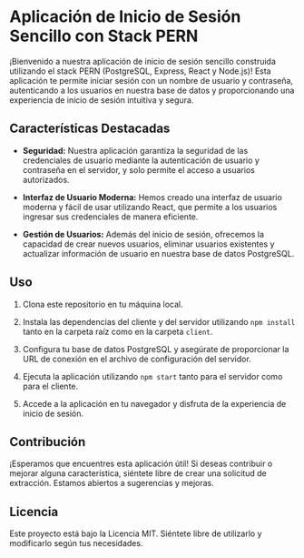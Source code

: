 # Aplicación de Inicio de Sesión Sencillo con Stack PERN

¡Bienvenido a nuestra aplicación de inicio de sesión sencillo construida utilizando el stack PERN (PostgreSQL, Express, React y Node.js)! Esta aplicación te permite iniciar sesión con un nombre de usuario y contraseña, autenticando a los usuarios en nuestra base de datos y proporcionando una experiencia de inicio de sesión intuitiva y segura.

## Características Destacadas

- **Seguridad:** Nuestra aplicación garantiza la seguridad de las credenciales de usuario mediante la autenticación de usuario y contraseña en el servidor, y solo permite el acceso a usuarios autorizados.

- **Interfaz de Usuario Moderna:** Hemos creado una interfaz de usuario moderna y fácil de usar utilizando React, que permite a los usuarios ingresar sus credenciales de manera eficiente.

- **Gestión de Usuarios:** Además del inicio de sesión, ofrecemos la capacidad de crear nuevos usuarios, eliminar usuarios existentes y actualizar información de usuario en nuestra base de datos PostgreSQL.

## Uso

1. Clona este repositorio en tu máquina local.

2. Instala las dependencias del cliente y del servidor utilizando `npm install` tanto en la carpeta raíz como en la carpeta `client`.

3. Configura tu base de datos PostgreSQL y asegúrate de proporcionar la URL de conexión en el archivo de configuración del servidor.

4. Ejecuta la aplicación utilizando `npm start` tanto para el servidor como para el cliente.

5. Accede a la aplicación en tu navegador y disfruta de la experiencia de inicio de sesión.

## Contribución

¡Esperamos que encuentres esta aplicación útil! Si deseas contribuir o mejorar alguna característica, siéntete libre de crear una solicitud de extracción. Estamos abiertos a sugerencias y mejoras.

## Licencia

Este proyecto está bajo la Licencia MIT. Siéntete libre de utilizarlo y modificarlo según tus necesidades.
